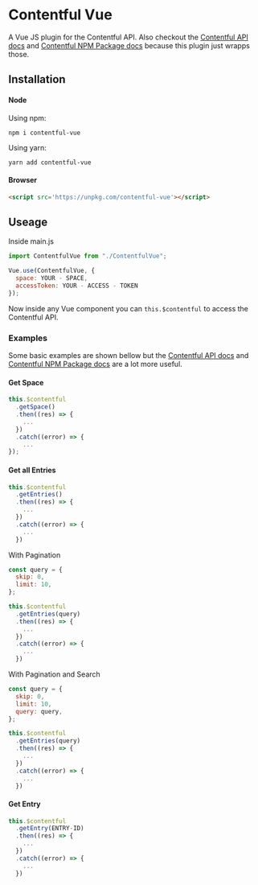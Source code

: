 # Contentful Vue
A Vue JS plugin for the Contentful API. 
Also checkout the [Contentful API docs][1] and [Contentful NPM Package docs][2] because this plugin just wrapps those.

## Installation
#### Node
Using npm:

```
npm i contentful-vue
```

Using yarn:

```
yarn add contentful-vue
```

#### Browser

```html
<script src='https://unpkg.com/contentful-vue'></script>
```

## Useage
Inside main.js
```javascript
import ContentfulVue from "./ContentfulVue";

Vue.use(ContentfulVue, {
  space: YOUR - SPACE,
  accessToken: YOUR - ACCESS - TOKEN
});
```
Now inside any Vue component you can `this.$contentful` to access the Contentful API.

### Examples
Some basic examples are shown bellow but the [Contentful API docs][1] and [Contentful NPM Package docs][2] are a lot more useful.

#### Get Space
``` javascript
this.$contentful
  .getSpace()
  .then((res) => {
    ...
  })
  .catch((error) => {
    ...
});
```

#### Get all Entries
```javascript
this.$contentful
  .getEntries()
  .then((res) => {
    ...
  })
  .catch((error) => {
    ...
  })
```
With Pagination
```javascript
const query = {
  skip: 0,
  limit: 10,
};

this.$contentful
  .getEntries(query)
  .then((res) => {
    ...
  })
  .catch((error) => {
    ...
  })
```
With Pagination and Search
```javascript
const query = {
  skip: 0,
  limit: 10,
  query: query,
};

this.$contentful
  .getEntries(query)
  .then((res) => {
    ...
  })
  .catch((error) => {
    ...
  })
```

#### Get Entry
```javascript
this.$contentful
  .getEntry(ENTRY-ID)
  .then((res) => {
    ...
  })
  .catch((error) => {
    ...
  })
```

[1]: https://www.contentful.com/developers/docs/references/content-delivery-api/
[2]:https://www.npmjs.com/package/contentful
